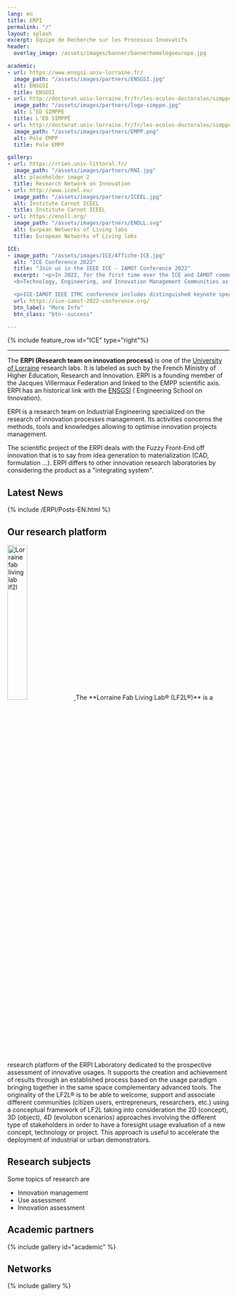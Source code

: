 ```yaml
---
lang: en
title: ERPI
permalink: "/"
layout: splash
excerpt: Equipe de Recherche sur les Processus Innovatifs
header:
  overlay_image: /assets/images/banner/bannerhomelogoeurope.jpg

academic:
- url: https://www.ensgsi.univ-lorraine.fr/
  image_path: "/assets/images/partners/ENSGSI.jpg"
  alt: ENSGSI
  title: ENSGSI
- url: http://doctorat.univ-lorraine.fr/fr/les-ecoles-doctorales/simppe/presentation
  image_path: "/assets/images/partners/logo-simppe.jpg"
  alt: L’ED SIMPPÉ
  title: L’ED SIMPPÉ
- url: http://doctorat.univ-lorraine.fr/fr/les-ecoles-doctorales/simppe/presentation
  image_path: "/assets/images/partners/EMPP.png"
  alt: Pole EMPP
  title: Pole EMPP

gallery:
- url: https://rrien.univ-littoral.fr/
  image_path: "/assets/images/partners/RNI.jpg"
  alt: placeholder image 2
  title: Research Network on Innovation
- url: http://www.iceel.eu/
  image_path: "/assets/images/partners/ICEEL.jpg"
  alt: Institute Carnot ICEEL
  title: Institute Carnot ICEEL
- url: https://enoll.org/
  image_path: "/assets/images/partners/ENOLL.svg"
  alt: Eurpean Networks of Living labs
  title: European Networks of Living labs

ICE:
- image_path: "/assets/images/ICE/Affiche-ICE.jpg"
  alt: "ICE Conference 2022"
  title: "Join us in the IEEE ICE - IAMOT Conference 2022"
  excerpt: '<p>In 2022, for the first time ever the ICE and IAMOT communities will work together, aiming to explore new ways to interact and come up with innovative solutions to the critical global issues of our time. The topic of the conference is:</p>
  <b>Technology, Engineering, and Innovation Management Communities as Enablers for Social-Ecological Transitions</b>

  <p>ICE-IAMOT IEEE ITMC conference includes distinguished keynote speakers. Those keynotes will participate in our panel sessions on Innovation through the use of Immersive Technologies and Artificial Intelligence. We were able to acquire a selection of thought leading innovation managers, CEOs, scholars, politicians, and entrepreneurs in these fields.</p>'
  url: https://ice-iamot-2022-conference.org/
  btn_label: "More Info"  
  btn_class: "btn--success"

---
```



{% include feature_row id="ICE" type="right"%}


***

The **ERPI (Research team on innovation process)** is one of the [University of Lorraine](http://univ-lorraine.fr) research labs.
It is labeled as such by the French Ministry of Higher Education, Research and Innovation.
ERPI is a founding member of the Jacques Villermaux Federation and linked to the EMPP scientific axis.
ERPI has an historical link with the [ENSGSI](http://ensgsi.univ-lorraine.fr) ( Engineering School on Innovation).

ERPI is a research team on Industrial Engineering specialized on the research of innovation processes management. Its activities concerns the methods, tools and knowledges allowing to optimise innovation projects management.

The scientific project of the ERPI deals with the Fuzzy Front-End off innovation that is to say from idea generation to materialization (CAD, formulation ...). ERPI differs to other innovation research laboratories by considering the product as a "integrating system".


## Latest News

{% include /ERPI/Posts-EN.html %}  


## Our research platform


<a href="http://lf2l.fr/">
<img src="/assets/images/partners/LF2L-Vertical.jpg"  alt= "Lorraine fab living lab lf2l" width="30%" class="align-right">
</a>
The **Lorraine Fab Living Lab® (LF2L®)** is a research platform of the ERPI Laboratory dedicated to the prospective assessment of innovative usages. It supports the creation and achievement of results through an established process based on the usage paradigm bringing together in the same space complementary advanced tools. The originality of the LF2L® is to be able to welcome, support and associate different communities (citizen users, entrepreneurs, researchers, etc.) using a conceptual framework of LF2L taking into consideration the 2D (concept), 3D (object), 4D (evolution scenarios) approaches involving the different type of stakeholders in order to have a foresight usage evaluation of a new concept, technology or project. This approach is useful to accelerate the deployment of industrial or urban demonstrators.


## Research subjects

 Some topics of research are

- Innovation management
- Use assessment
- Innovation assessment


## Academic partners

{% include gallery id="academic" %}

## Networks

{% include gallery %}

